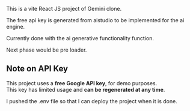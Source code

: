 This is a vite React JS project of Gemini clone.


The free api key is generated from aistudio to be implemented for the ai engine.


Currently done with the ai generative functionality function.


Next phase would be pre loader.

## Note on API Key

This project uses a **free Google API key**,  for demo purposes.  
This key has limited usage and **can be regenerated at any time**. 


I pushed the .env file so that I can deploy the project when it is done.

